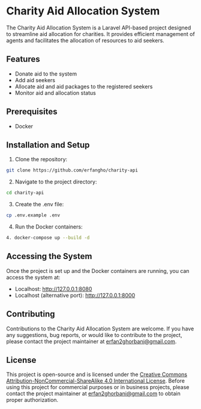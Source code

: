 # Charity Aid Allocation System

The Charity Aid Allocation System is a Laravel API-based project designed to streamline aid allocation for charities. It provides efficient management of agents and facilitates the allocation of resources to aid seekers.

## Features

- Donate aid to the system
- Add aid seekers
- Allocate aid and aid packages to the registered seekers
- Monitor aid and allocation status

## Prerequisites

- Docker

## Installation and Setup

1. Clone the repository:
```bash
git clone https://github.com/erfangho/charity-api
```
2. Navigate to the project directory: 
```bash
cd charity-api
```
3. Create the .env file: 
```bash
cp .env.example .env
```
4. Run the Docker containers: 
```bash
4. docker-compose up --build -d
```

## Accessing the System

Once the project is set up and the Docker containers are running, you can access the system at:

- Localhost: http://127.0.0.1:8080
- Localhost (alternative port): http://127.0.0.1:8000

## Contributing

Contributions to the Charity Aid Allocation System are welcome. If you have any suggestions, bug reports, or would like to contribute to the project, please contact the project maintainer at erfan2ghorbani@gmail.com.

## License

This project is open-source and is licensed under the [Creative Commons Attribution-NonCommercial-ShareAlike 4.0 International License](https://creativecommons.org/licenses/by-nc-sa/4.0/). Before using this project for commercial purposes or in business projects, please contact the project maintainer at erfan2ghorbani@gmail.com to obtain proper authorization.

